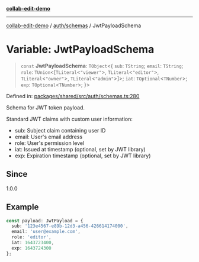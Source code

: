 [**collab-edit-demo**](../../../README.md)

***

[collab-edit-demo](../../../README.md) / [auth/schemas](../README.md) / JwtPayloadSchema

# Variable: JwtPayloadSchema

> `const` **JwtPayloadSchema**: `TObject`\<\{ `sub`: `TString`; `email`: `TString`; `role`: `TUnion`\<\[`TLiteral`\<`"viewer"`\>, `TLiteral`\<`"editor"`\>, `TLiteral`\<`"owner"`\>, `TLiteral`\<`"admin"`\>\]\>; `iat`: `TOptional`\<`TNumber`\>; `exp`: `TOptional`\<`TNumber`\>; \}\>

Defined in: [packages/shared/src/auth/schemas.ts:280](https://github.com/austyle-io/pub-sub-demo/blob/00b2f1e9b947d5e964db5c3be9502513c4374263/packages/shared/src/auth/schemas.ts#L280)

Schema for JWT token payload.

Standard JWT claims with custom user information:
- sub: Subject claim containing user ID
- email: User's email address
- role: User's permission level
- iat: Issued at timestamp (optional, set by JWT library)
- exp: Expiration timestamp (optional, set by JWT library)

## Since

1.0.0

## Example

```typescript
const payload: JwtPayload = {
  sub: '123e4567-e89b-12d3-a456-426614174000',
  email: 'user@example.com',
  role: 'editor',
  iat: 1643723400,
  exp: 1643724300
};
```
